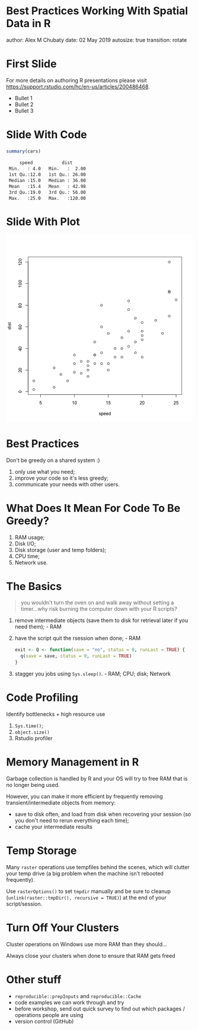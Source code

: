 Best Practices Working With Spatial Data in R
========================================================
author: Alex M Chubaty
date: 02 May 2019
autosize: true
transition: rotate

First Slide
========================================================

For more details on authoring R presentations please visit <https://support.rstudio.com/hc/en-us/articles/200486468>.

- Bullet 1
- Bullet 2
- Bullet 3

Slide With Code
========================================================


```r
summary(cars)
```

```
     speed           dist       
 Min.   : 4.0   Min.   :  2.00  
 1st Qu.:12.0   1st Qu.: 26.00  
 Median :15.0   Median : 36.00  
 Mean   :15.4   Mean   : 42.98  
 3rd Qu.:19.0   3rd Qu.: 56.00  
 Max.   :25.0   Max.   :120.00  
```

Slide With Plot
========================================================

![plot of chunk unnamed-chunk-2](spatial-data-best-practices-figure/unnamed-chunk-2-1.png)

Best Practices
========================================================

Don't be greedy on a shared system :)

1. only use what you need;
2. improve your code so it's less greedy;
3. communicate your needs with other users.

What Does It Mean For Code To Be Greedy?
========================================================

1. RAM usage;
2. Disk I/O;
3. Disk storage (user and temp folders);
4. CPU time;
5. Network use.

The Basics
========================================================

> you wouldn't turn the oven on and walk away without setting a timer...why risk burning the computer down with your R scripts?

1. remove intermediate objects (save them to disk for retrieval later if you need them); - RAM
2. have the script quit the rsession when done; - RAM

    ```r
    exit <- Q <- function(save = "no", status = 0, runLast = TRUE) {
      q(save = save, status = 0, runLast = TRUE)
    }
    ```

3. stagger you jobs using `Sys.sleep()`. - RAM; CPU; disk; Network

Code Profiling
========================================================

Identify bottlenecks + high resource use

1. `Sys.time()`;
2. `object.size()`
3. Rstudio profiler

Memory Management in R
========================================================

Garbage collection is handled by R and your OS will try to free RAM that is no longer being used.

However, you can make it more efficient by frequently removing transient/intermediate objects from memory:

- save to disk often, and load from disk when recovering your session (so you don't need to rerun everything each time);
- cache your intermediate results

Temp Storage
========================================================

Many `raster` operations use tempfiles behind the scenes, which will clutter your temp drive (a big problem when the machine isn't rebooted frequently).

Use `rasterOptions()` to set `tmpdir` manually and be sure to cleanup (`unlink(raster::tmpDir(), recursive = TRUE)`) at the end of your script/session.

Turn Off Your Clusters
========================================================

Cluster operations on Windows use more RAM than they should...

Always close your clusters when done to ensure that RAM gets freed

Other stuff
========================================================

- `reproducible::prepInputs` and `reproducible::Cache`
- code examples we can work through and try
- before workshop, send out quick survey to find out which packages / operations people are using
- version control (GitHub)

